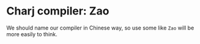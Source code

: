 # Charj compiler: Zao


We should name our compiler in Chinese way, so use some like `Zao` will be more easily to think.


